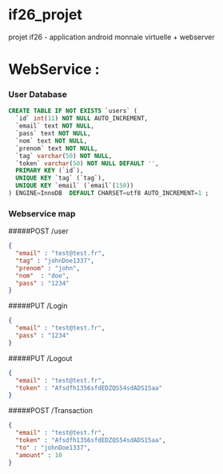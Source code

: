 if26_projet
===========

projet if26 - application android monnaie virtuelle + webserver

# WebService :
### User Database
```sql
CREATE TABLE IF NOT EXISTS `users` (
  `id` int(11) NOT NULL AUTO_INCREMENT,
  `email` text NOT NULL,
  `pass` text NOT NULL,
  `nom` text NOT NULL,
  `prenom` text NOT NULL,
  `tag` varchar(50) NOT NULL,
  `token` varchar(50) NOT NULL DEFAULT '',
  PRIMARY KEY (`id`),
  UNIQUE KEY `tag` (`tag`),
  UNIQUE KEY `email` (`email`(150))
) ENGINE=InnoDB  DEFAULT CHARSET=utf8 AUTO_INCREMENT=1 ;
```

### Webservice map

#####POST /user
```json
{
  "email" : "test@test.fr",
  "tag" : "johnDoe1337",
  "prenom" : "john",
  "nom"  : "doe",
  "pass" : "1234"
}
```

#####PUT /Login
```json
{
  "email" : "test@test.fr",
  "pass" : "1234"
}
```

#####PUT /Logout
```json
{
  "email" : "test@test.fr",
  "token" : "Afsdfh1356sfdEDZQS54sdADS15aa"
}
```

#####POST /Transaction
```json
{
  "email" : "test@test.fr",
  "token" : "Afsdfh1356sfdEDZQS54sdADS15aa",
  "to" : "johnDoe1337",
  "amount" : 10
}
```
